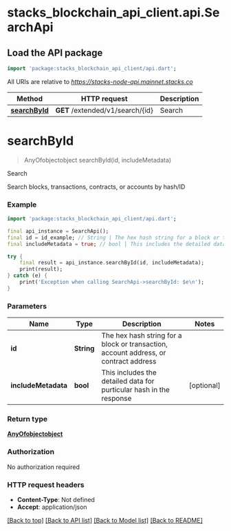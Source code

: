 # stacks_blockchain_api_client.api.SearchApi

## Load the API package
```dart
import 'package:stacks_blockchain_api_client/api.dart';
```

All URIs are relative to *https://stacks-node-api.mainnet.stacks.co*

Method | HTTP request | Description
------------- | ------------- | -------------
[**searchById**](SearchApi.md#searchbyid) | **GET** /extended/v1/search/{id} | Search


# **searchById**
> AnyOfobjectobject searchById(id, includeMetadata)

Search

Search blocks, transactions, contracts, or accounts by hash/ID

### Example
```dart
import 'package:stacks_blockchain_api_client/api.dart';

final api_instance = SearchApi();
final id = id_example; // String | The hex hash string for a block or transaction, account address, or contract address
final includeMetadata = true; // bool | This includes the detailed data for purticular hash in the response

try {
    final result = api_instance.searchById(id, includeMetadata);
    print(result);
} catch (e) {
    print('Exception when calling SearchApi->searchById: $e\n');
}
```

### Parameters

Name | Type | Description  | Notes
------------- | ------------- | ------------- | -------------
 **id** | **String**| The hex hash string for a block or transaction, account address, or contract address | 
 **includeMetadata** | **bool**| This includes the detailed data for purticular hash in the response | [optional] 

### Return type

[**AnyOfobjectobject**](AnyOfobjectobject.md)

### Authorization

No authorization required

### HTTP request headers

 - **Content-Type**: Not defined
 - **Accept**: application/json

[[Back to top]](#) [[Back to API list]](../README.md#documentation-for-api-endpoints) [[Back to Model list]](../README.md#documentation-for-models) [[Back to README]](../README.md)


